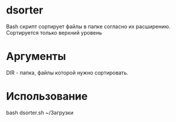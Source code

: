dsorter
=======

Bash скрипт сортирует файлы в папке согласно их расширению. Сортируется только верхний уровень 

Аргументы
=======
  DIR - папка, файлы которой нужно сортировать.

Использование
=======
bash dsorter.sh ~/Загрузки
